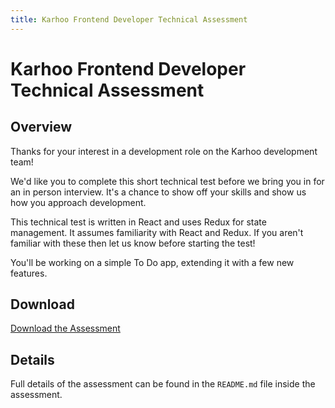 ```yaml
---
title: Karhoo Frontend Developer Technical Assessment
---
```


# Karhoo Frontend Developer Technical Assessment

## Overview

Thanks for your interest in a development role on the Karhoo development team!

We'd like you to complete this short technical test before we bring you in for
an in person interview. It's a chance to show off your skills and show us how
you approach development.

This technical test is written in React and uses Redux for state management.
It assumes familiarity with React and Redux. If you aren't familiar with these
then let us know before starting the test!

You'll be working on a simple To Do app, extending it with a few new
features.

## Download

[Download the Assessment](https://github.com/karhoo/karhoo-frontend-developer-test/archive/master.zip)

## Details

Full details of the assessment can be found in the `README.md` file inside
the assessment.
